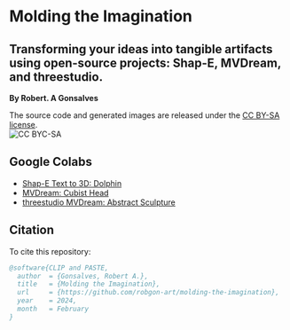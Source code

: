 # **Molding the Imagination**
## Transforming your ideas into tangible artifacts using open-source projects: Shap-E, MVDream, and threestudio.

**By Robert. A Gonsalves**</br>

The source code and generated images are released under the [CC BY-SA license](https://creativecommons.org/licenses/by-sa/4.0/).</br>
![CC BYC-SA](https://licensebuttons.net/l/by-sa/3.0/88x31.png)

## Google Colabs
* [Shap-E Text to 3D: Dolphin](https://github.com/robgon-art/molding-the-imagination/blob/main/Shap_E_Text_to_3d_Dolphin.ipynb)
* [MVDream: Cubist Head](https://colab.research.google.com/github/robgon-art/molding-the-imagination/blob/main/MVDream_Cubist_Head.ipynb)
* [threestudio MVDream: Abstract Sculpture](https://colab.research.google.com/github/robgon-art/molding-the-imagination/blob/main/threestudio_MVDream_Abstract_Sculpture.ipynb)

## Citation
To cite this repository:

```bibtex
@software{CLIP and PASTE,
  author  = {Gonsalves, Robert A.},
  title   = {Molding the Imagination},
  url     = {https://github.com/robgon-art/molding-the-imagination},
  year    = 2024,
  month   = February
}
```
